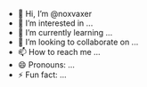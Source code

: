 - 👋 Hi, I’m @noxvaxer
- 👀 I’m interested in ...
- 🌱 I’m currently learning ...
- 💞️ I’m looking to collaborate on ...
- 📫 How to reach me ...
- 😄 Pronouns: ...
- ⚡ Fun fact: ...

<!---
noxvaxer/noxvaxer is a ✨ special ✨ repository because its `README.md` (this file) appears on your GitHub profile.
You can click the Preview link to take a look at your changes.
--->
